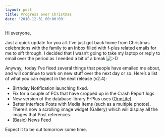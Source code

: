 ```yaml
---
layout: post
title: Progress over Christmas
date: '2010-12-31 00:00:00'
---
```


Hi everyone,

Just a quick update for you all. I&#8217;ve just got back home from Christmas celebrations with the family to an Inbox filled with f-plus related emails for me to sift through. I decided that I wasn&#8217;t going to take my laptop or reply to email over the period as I needed a bit of a break <img src='http://i0.wp.com/www.senab.co.uk/wp-includes/images/smilies/icon_biggrin.gif' alt=':-D' class='wp-smiley' data-recalc-dims="1" /> 

Anyway,  today I&#8217;ve fixed several things that people have emailed me about, and will continue to work on new stuff over the next day or so. Here&#8217;s a list of what you can expect in the next release (v2.4):

*   Birthday Notification launching fixed.
*   Fix for a couple of FCs that have cropped up in the Crash Report logs.
*   New version of the database library F-Plus uses ([OrmLite][1]).
*   Better interface Posts with Media Items (such as a multiple photos). There&#8217;s now a scrolling image widget (Gallery) which will display all the images that Post references.
*   (Basic) News Feed

Expect it to be out tomorrow some time.

 [1]: http://ormlite.sourceforge.net/